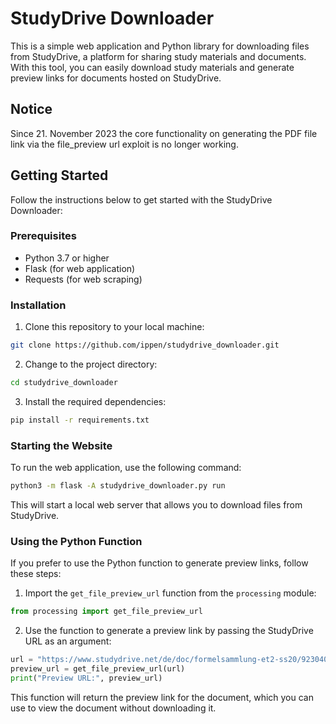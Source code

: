 # StudyDrive Downloader

This is a simple web application and Python library for downloading files from StudyDrive, a platform for sharing study materials and documents. With this tool, you can easily download study materials and generate preview links for documents hosted on StudyDrive.

## Notice
Since 21. November 2023 the core functionality on generating the PDF file link via the file_preview url exploit is no longer working.

## Getting Started

Follow the instructions below to get started with the StudyDrive Downloader:

### Prerequisites

- Python 3.7 or higher
- Flask (for web application)
- Requests (for web scraping)

### Installation

1. Clone this repository to your local machine:

```bash
git clone https://github.com/ippen/studydrive_downloader.git
```

2. Change to the project directory:

```bash
cd studydrive_downloader
```

3. Install the required dependencies:

```bash
pip install -r requirements.txt
```

### Starting the Website

To run the web application, use the following command:

```bash
python3 -m flask -A studydrive_downloader.py run
```

This will start a local web server that allows you to download files from StudyDrive.

### Using the Python Function

If you prefer to use the Python function to generate preview links, follow these steps:

1. Import the `get_file_preview_url` function from the `processing` module:

```python
from processing import get_file_preview_url
```

2. Use the function to generate a preview link by passing the StudyDrive URL as an argument:

```python
url = "https://www.studydrive.net/de/doc/formelsammlung-et2-ss20/923040"
preview_url = get_file_preview_url(url)
print("Preview URL:", preview_url)
```

This function will return the preview link for the document, which you can use to view the document without downloading it.

